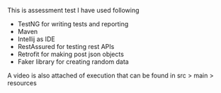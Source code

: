 This is assessment test
I have used following
- TestNG for writing tests and reporting
- Maven 
- Intellij as IDE
- RestAssured for testing rest APIs
- Retrofit for making post json objects
- Faker library for creating random data

A video is also attached of execution that can be found in src > main > resources